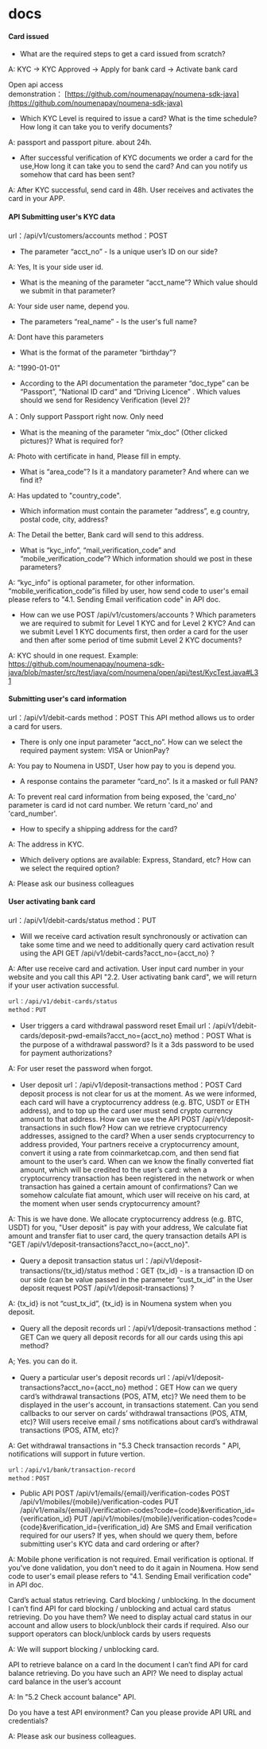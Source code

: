 # docs


#### Card issued

- What are the required steps to get a card issued from scratch? 

A: KYC -> KYC Approved -> Apply for bank card -> Activate bank card

Open api access demonstration： [https://github.com/noumenapay/noumena-sdk-java](https://github.com/noumenapay/noumena-sdk-java)

- Which KYC Level is required to issue a card? What is the time schedule? How long it can take you to verify documents?

A: passport and passport piture.  about 24h.

- After successful verification of KYC documents we order a card for the use,How long it can take you to send the card? And can you notify us somehow that card has been sent?

A: After KYC successful, send card in 48h. User receives and activates the card in your APP.


 



#### API Submitting user's KYC data
url：/api/v1/customers/accounts
method：POST

- The parameter “acct_no” - Is a unique user’s ID on our side?   

A: Yes, It is your side user id.

- What is the meaning of the parameter “acct_name”? Which value should we submit in that parameter? 

A: Your side user name, depend you.

- The parameters “real_name” - Is the user's full name?  

A: Dont have this parameters

- What is the format of the parameter “birthday”?  

A: "1990-01-01"

- According to the API documentation the parameter “doc_type” can be “Passport”, “National ID card” and “Driving Licence” . Which values should we send for Residency Verification (level 2)? 

A：Only support Passport right now. Only need

- What is the meaning of the parameter “mix_doc” (Other clicked pictures)? What is required for?  

A: Photo with certificate in hand, Please fill in empty.

- What is “area_code”? Is it a mandatory parameter? And where can we find it?  

A: Has updated to "country_code".

- Which information must contain the parameter “address”, e.g country, postal code, city, address? 

A: The Detail the better, Bank card will send to this address.

- What is “kyc_info”, “mail_verification_code” and “mobile_verification_code”? Which information should we post in these parameters?

A: “kyc_info” is optional parameter, for other information. “mobile_verification_code”is filled by user, how send code to user's email please refers to "4.1. Sending Email verification code" in API doc.

- How can we use POST /api/v1/customers/accounts ? Which parameters we are required to submit for Level 1 KYC and for Level 2 KYC? And can we submit Level 1 KYC documents first, then order a card for the user and then after some period of time submit Level 2 KYC documents?

A: KYC should in one request. Example: https://github.com/noumenapay/noumena-sdk-java/blob/master/src/test/java/com/noumena/open/api/test/KycTest.java#L31



#### Submitting user's card information
url：/api/v1/debit-cards
method：POST
This API method allows us to order a card for users.

- There is only one input parameter “acct_no”. How can we select the required payment system: VISA or UnionPay?

A: You pay to Noumena in USDT, User how pay to you is depend you.

- A response contains the parameter “card_no”. Is it a masked or full PAN?

A: To prevent real card information from being exposed, the 'card_no' parameter is card id not card number. We return 'card_no' and 'card_number'.

- How to specify a shipping address for the card?

A: The address in KYC.

- Which delivery options are available: Express, Standard, etc? How can we select the required option?

A: Please ask our business colleagues

#### User activating bank card
url：/api/v1/debit-cards/status
method：PUT

- Will we receive card activation result synchronously or activation can take some time and we need to additionally query card activation result using the API GET /api/v1/debit-cards?acct_no={acct_no} ?

A:  After use receive card and activation. User input card number in your website and you call this API "2.2. User activating bank card", we will return if your user activation successful.

```text
url：/api/v1/debit-cards/status
method：PUT
```

- User triggers a card withdrawal password reset Email
url：/api/v1/debit-cards/deposit-pwd-emails?acct_no={acct_no}
method：POST
What is the purpose of a withdrawal password? Is it a 3ds password to be used for payment authorizations? 

A: For user reset the password when forgot.


- User deposit
url：/api/v1/deposit-transactions
method：POST
Card deposit process is not clear for us at the moment. As we were informed, each card will have a cryptocurrency address (e.g. BTC, USDT or ETH address), and to top up the card user must send crypto currency amount to that address. How can we use the API POST /api/v1/deposit-transactions in such flow?
How can we retrieve cryptocurrency addresses, assigned to the card?
When a user sends cryptocurrency to address provided, Your partners receive a cryptocurrency amount, convert it using a rate from coinmarketcap.com, and then send fiat amount to the user’s card. When can we know the finally converted fiat amount, which will be credited to the user’s card: when a cryptocurrency transaction has been registered in the network or when transaction has gained a certain amount of confirmations?
Can we somehow calculate fiat amount, which user will receive on his card, at the moment when user sends cryptocurrency amount?

A: This is we have done. We allocate cryptocurrency address (e.g. BTC, USDT) for you, "User deposit" is pay with your address, We calculate fiat amount and transfer fiat to user card, the query transaction details API is "GET /api/v1/deposit-transactions?acct_no={acct_no}".

- Query a deposit transaction status
url：/api/v1/deposit-transactions/{tx_id}/status
method：GET
{tx_id} - is a transaction ID on our side (can be value passed in the parameter “cust_tx_id” in the User deposit request POST /api/v1/deposit-transactions) ?

A: {tx_id} is not “cust_tx_id”, {tx_id} is in Noumena system when you deposit.

- Query all the deposit records
url：/api/v1/deposit-transactions
method：GET
Can we query all deposit records for all our cards using this api method?

A; Yes. you can do it.

- Query a particular user's deposit records
 url：/api/v1/deposit-transactions?acct_no={acct_no}
method：GET
How can we query card’s withdrawal transactions (POS, ATM, etc)? We need them to be displayed in the user's account, in transactions statement.
Can you send callbacks to our server on cards’ withdrawal transactions (POS, ATM, etc)?
Will users receive email / sms notifications about card’s withdrawal transactions (POS, ATM, etc)?

A: Get withdrawal transactions in "5.3 Check transaction records " API, notifications will support in future vertion.

```text
url：/api/v1/bank/transaction-record
method：POST
```
 
- Public API
POST /api/v1/emails/{email}/verification-codes
POST /api/v1/mobiles/{mobile}/verification-codes
PUT /api/v1/emails/{email}/verification-codes?code={code}&verification_id={verification_id}
PUT /api/v1/mobiles/{mobile}/verification-codes?code={code}&verification_id={verification_id}
Are SMS and Email verification required for our users? If yes, when should we query them, before submitting user's KYC data and card ordering or after?  

A: Mobile phone verification is not required. Email verification is optional. If you've done validation, you don't need to do it again in Noumena. How send code to user's email please refers to "4.1. Sending Email verification code" in API doc.

Card’s actual status retrieving. Card blocking / unblocking.
In the document I can’t find API for card blocking / unblocking and actual card status retrieving. Do you have them? We need to display actual card status in our account and allow users to block/unblock their cards if required. Also our support operators can block/unblock cards by users requests 

A: We will support blocking / unblocking card.

API to retrieve balance on a card
In the document I can’t find API for card balance retrieving. Do you have such an API? We need to display actual card balance in the user’s  account

A: In "5.2 Check account balance" API.

Do you have a test API environment? Can you please provide API URL and credentials?

A: Please ask our business colleagues.